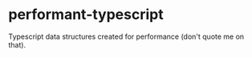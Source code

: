 # performant-typescript
Typescript data structures created for performance (don't quote me on that).
